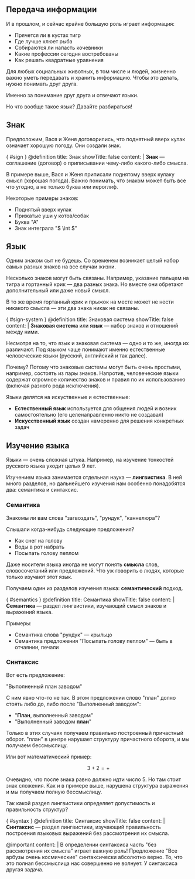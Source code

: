 ## Передача информации

И в прошлом, и сейчас крайне большую роль играет информация:

* Прячется ли в кустах тигр
* Где лучше клюет рыба
* Собираются ли напасть кочевники
* Какие профессии сегодня востребованы
* Как решать квадратные уравнения

Для любых социальных животных, в том числе и людей, жизненно важно уметь передавать и хранить информацию. Чтобы это делать, нужно понимать друг друга.

Именно за понимание друг друга и отвечают языки.

Но что вообще такое язык? Давайте разбираться!

## Знак

Предположим, Вася и Женя договорились, что поднятный вверх кулак означает хорошую погоду. Они создали знак.

{ #sign }
@definition
    title: Знак
    showTitle: false
    content: |
        **Знак** — соглашение (договор) о приписывании чему-либо какого-либо смысла.

В примере выше, Вася и Женя приписали поднятому вверх кулаку смысл (хорошая погода). Важно понимать, что знаком может быть все что угодно, а не только буква или иероглиф.

Некоторые примеры знаков:

* Поднятый вверх кулак
* Прижатые уши у котов/собак
* Буква "А"
* Знак интеграла "$ \int $"

## Язык

Одним знаком сыт не будешь. Со временем возникает целый набор самых разных знаков на все случаи жизни.

Несколько знаков могут быть связаны. Например, указание пальцем на тигра и гортанный крик — два разных знака. Но вместе они обретают дополнительный или даже новый смысл.

В то же время гортанный крик и прыжок на месте может не нести никакого смысла — эти два знака никак не связаны.

{ #sign-system }
@definition
    title: Знаковая система
    showTitle: false
    content: |
        **Знаковая система** или **язык** — набор знаков и отношений между ними.

Несмотря на то, что язык и знаковая система — одно и то же, иногда их различают. Под языком чаще понимают именно естественные человеческие языки (русский, английский и так далее).

Почему? Потому что знаковые системы могут быть очень простыми, например, состоять из пары знаков. Напротив, человеческие языки содержат огромное количество знаков и правил по их использованию (включая разного рода исключения).

Языки делятся на искуственные и естественные:

* **Естественный язык** используется для общения людей и возник самостоятельно (его целенаправленно никто не создавал)
* **Искусственный язык** создан намеренно для решения конкретных задач

## Изучение языка

Языки — очень сложная штука. Например, на изучение тонкостей русского языка уходит целых 9 лет.

Изучением языка занимается отдельная наука — **лингвистика**. В ней много разделов, но дальнейшего изучения нам особенно понадобятся два: семантика и синтаксис.

### Семантика

Знакомы ли вам слова "загвоздать", "рундук", "каннелюра"?

Слышали когда-нибудь следующие предложения?

* Как снег на голову
* Воды в рот набрать
* Посыпать голову пеплом

Даже носители языка иногда не могут понять **смысла** слов, словосочетаний или предложений. Что уж говорить о людях, которые только изучают этот язык.

Получаем один из разделов изучения языка: **семантический** подход.

{ #semantics }
@definition
    title: Семантика
    showTitle: false
    content: |
        **Семантика** — раздел лингвистики, изучающий смысл знаков и выражений языка.

Примеры:

* Семантика слова "рундук" — крыльцо
* Семантика предложения "Посыпать голову пеплом" — быть в отчаянии, печали

### Синтаксис

Вот есть предложение:

"Выполненный план заводом"

С ним явно что-то не так. В этом предложении слово "план" долно стоять либо до, либо после "Выполненный заводом":

* "**План**, выполненный заводом"
* "Выполненный заводом **план**"

Только в этих случаях получаем правильно построенный причастный оборот. "план" в центре нарушает структуру причастного оборота, и мы получаем бессмыслицу.

Или вот математический пример:

$$ 3 + 2 = + $$

Очевидно, что после знака равно должно идти число 5. Но там стоит знак сложения. Как и в примере выше, нарушена структура выражения и мы получаем полную бессмыслицу.

Так какой раздел лингвистики определяет допустимость и правильность структур?

{ #syntax }
@definition
    title: Синтаксис
    showTitle: false
    content: |
        **Синтаксис** — раздел лингвистики, изучающий правильность построения языковых выражений без рассмотрения их смысла.

@important
    content: |
        В определении синтаксиса часть "без рассмотрения их смысла" играет важную роль! Предложение "Все арбузы очень космические" синтаксически абсолютно верно. То, что это полная бессмыслица нас совершенно не волнует. У синтаксиса другая задача.